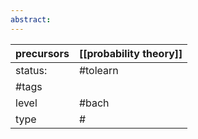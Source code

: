 ```yaml
---
abstract:
---
```

| precursors | [[probability theory]] |
| ---------- | ---------------------- |
| status:    | #tolearn               |
| #tags      |                        |
| level      | #bach                  |
| type       | #                         |